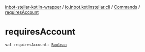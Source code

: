 [inbot-stellar-kotlin-wrapper](../../index.md) / [io.inbot.kotlinstellar.cli](../index.md) / [Commands](index.md) / [requiresAccount](./requires-account.md)

# requiresAccount

`val requiresAccount: `[`Boolean`](https://kotlinlang.org/api/latest/jvm/stdlib/kotlin/-boolean/index.html)